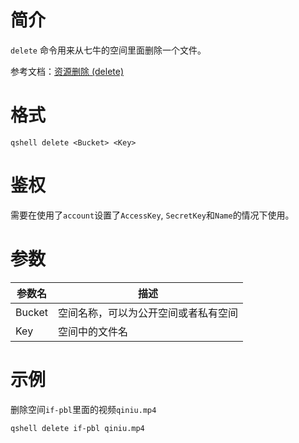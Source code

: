 # 简介

`delete` 命令用来从七牛的空间里面删除一个文件。

参考文档：[资源删除 (delete)](http://developer.qiniu.com/code/v6/api/kodo-api/rs/delete.html)

# 格式

```
qshell delete <Bucket> <Key>
```

# 鉴权

需要在使用了`account`设置了`AccessKey`, `SecretKey`和`Name`的情况下使用。

# 参数

|参数名|	描述|
|------|------|
|Bucket|空间名称，可以为公开空间或者私有空间|
|Key|空间中的文件名|

# 示例

删除空间`if-pbl`里面的视频`qiniu.mp4`

```
qshell delete if-pbl qiniu.mp4
```
